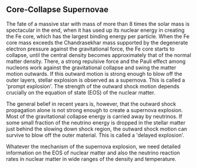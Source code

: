 ## Core-Collapse Supernovae

The fate of a massive star with mass of more than $8$ times the solar mass is spectacular in the end, when it has used up its nuclear energy in creating the Fe core, which has the largest binding energy per particle. When the Fe core mass exceeds the Chandrasekhar mass supported by the degenerate electron pressure against the gravitational force, the Fe core starts to collapse, until the central density becomes approximately that of the normal matter density. There, a strong repulsive force and the Pauli effect among nucleons work against the gravitational collapse and swing the matter motion outwards. If this outward motion is strong enough to blow off the outer layers, stellar explosion is observed as a supernova. This is called a 'prompt explosion'. The strength of the outward shock motion depends crucially on the equation of state (EOS) of the nuclear matter.

The general belief in recent years is, however, that the outward shock propagation alone is not strong enough to create a supernova explosion. Most of the gravitational collapse energy is carried away by neutrinos. If some small fraction of the neutrino energy is dropped in the stellar matter just behind the slowing down shock region, the outward shock motion can survive to blow off the outer material. This is called a 'delayed explosion'.

Whatever the mechanism of the supernova explosion, we need detailed information on the EOS of nuclear matter and also the neutrino reaction rates in nuclear matter in wide ranges of the density and temperature.